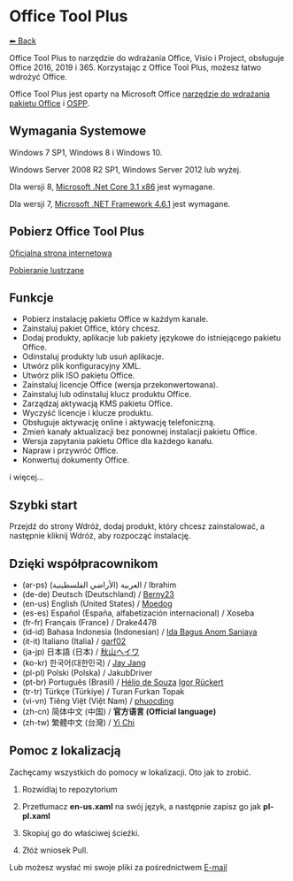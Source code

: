 # Office Tool Plus

[⬅ Back](https://github.com/YerongAI/Office-Tool)

Office Tool Plus to narzędzie do wdrażania Office, Visio i Project, obsługuje Office 2016, 2019 i 365. Korzystając z Office Tool Plus, możesz łatwo wdrożyć Office.

Office Tool Plus jest oparty na Microsoft Office [narzędzie do wdrażania pakietu Office](https://docs.microsoft.com/en-us/DeployOffice/overview-of-the-office-2016-deployment-tool) i [OSPP](https://docs.microsoft.com/en-us/DeployOffice/vlactivation/tools-to-manage-volume-activation-of-office).

## Wymagania Systemowe

Windows 7 SP1, Windows 8 i Windows 10.

Windows Server 2008 R2 SP1, Windows Server 2012 lub wyżej.

Dla wersji 8, [Microsoft .Net Core 3.1 x86](https://dotnet.microsoft.com/download/dotnet-core/thank-you/runtime-desktop-3.1.3-windows-x86-installer) jest wymagane.

Dla wersji 7, [Microsoft .NET Framework 4.6.1](http://go.microsoft.com/fwlink/?LinkId=780597) jest wymagane.

## Pobierz Office Tool Plus

[Oficjalna strona internetowa](https://otp.landian.vip/)

[Pobieranie lustrzane](https://download.coolhub.top/)

## Funkcje

- Pobierz instalację pakietu Office w każdym kanale.
- Zainstaluj pakiet Office, który chcesz.
- Dodaj produkty, aplikacje lub pakiety językowe do istniejącego pakietu Office.
- Odinstaluj produkty lub usuń aplikacje.
- Utwórz plik konfiguracyjny XML.
- Utwórz plik ISO pakietu Office.
- Zainstaluj licencje Office (wersja przekonwertowana).
- Zainstaluj lub odinstaluj klucz produktu Office.
- Zarządzaj aktywacją KMS pakietu Office.
- Wyczyść licencje i klucze produktu.
- Obsługuje aktywację online i aktywację telefoniczną.
- Zmień kanały aktualizacji bez ponownej instalacji pakietu Office.
- Wersja zapytania pakietu Office dla każdego kanału.
- Napraw i przywróć Office.
- Konwertuj dokumenty Office.

i więcej...

## Szybki start

Przejdź do strony Wdróż, dodaj produkt, który chcesz zainstalować, a następnie kliknij Wdróż, aby rozpocząć instalację.

## Dzięki współpracownikom

- (ar-ps) العربية (الأراضي الفلسطينية) / Ibrahim
- (de-de) Deutsch (Deutschland) / [Berny23](https://steamcommunity.com/id/Berny23)
- (en-us) English (United States) / [Moedog](https://prprpr.love)
- (es-es) Español (España, alfabetización internacional) / Xoseba
- (fr-fr) Français (France) / Drake4478
- (id-id) Bahasa Indonesia (Indonesian) / [Ida Bagus Anom Sanjaya](https://fb.me/Anom.Sanjaya17)
- (it-it) Italiano (Italia) / [garf02](https://github.com/garf02)
- (ja-jp) 日本語 (日本) / [秋山ヘイワ](https://github.com/akio1321)
- (ko-kr) 한국어(대한민국) / [Jay Jang](http://www.yaeyaya.com)
- (pl-pl) Polski (Polska) / JakubDriver
- (pt-br) Português (Brasil) / [Hélio de Souza](https://tinyurl.com/hdstec) [Igor Rückert](https://github.com/igorruckert)
- (tr-tr) Türkçe (Türkiye) / Turan Furkan Topak
- (vi-vn) Tiêng Việt (Việt Nam) / [phuocding](https://github.com/phuocding)
- (zh-cn) 简体中文 (中国) / **官方语言 (Official language)**
- (zh-tw) 繁體中文 (台灣) / [Yi Chi](https://www.cotpear.com)

## Pomoc z lokalizacją

Zachęcamy wszystkich do pomocy w lokalizacji. Oto jak to zrobić.

1. Rozwidlaj to repozytorium

2. Przetłumacz **en-us.xaml** na swój język, a następnie zapisz go jak **pl-pl.xaml**

3. Skopiuj go do właściwej ścieżki.

4. Złóż wniosek Pull.

Lub możesz wysłać mi swoje pliki za pośrednictwem [E-mail](mailto:yerong@coolhub.top)
